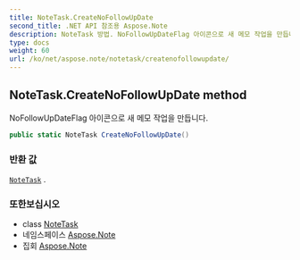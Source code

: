```yaml
---
title: NoteTask.CreateNoFollowUpDate
second_title: .NET API 참조용 Aspose.Note
description: NoteTask 방법. NoFollowUpDateFlag 아이콘으로 새 메모 작업을 만듭니다.
type: docs
weight: 60
url: /ko/net/aspose.note/notetask/createnofollowupdate/
---
```

## NoteTask.CreateNoFollowUpDate method

NoFollowUpDateFlag 아이콘으로 새 메모 작업을 만듭니다.

```csharp
public static NoteTask CreateNoFollowUpDate()
```

### 반환 값

[`NoteTask`](../) .

### 또한보십시오

* class [NoteTask](../)
* 네임스페이스 [Aspose.Note](../../notetask/)
* 집회 [Aspose.Note](../../../)


